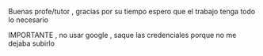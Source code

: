 Buenas profe/tutor , gracias por su tiempo espero que el trabajo tenga todo lo necesario 

IMPORTANTE , no usar google , saque las credenciales porque no me dejaba subirlo 